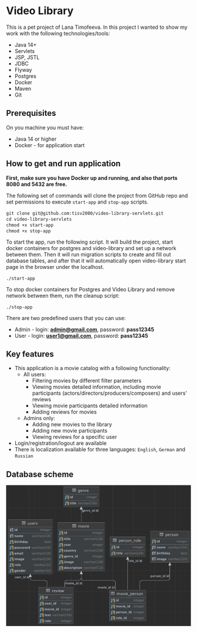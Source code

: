 # Video Library

This is a pet project of Lana Timofeeva.
In this project I wanted to show my work with the following technologies/tools:
- Java 14+
- Servlets
- JSP, JSTL
- JDBC
- Flyway
- Postgres
- Docker
- Maven
- Git

## Prerequisites

On you machine you must have:

- Java 14 or higher
- Docker - for application start

## How to get and run application

**First, make sure you have Docker up and running, and also that ports 8080 and 5432 are free.**

The following set of commands will clone the project from GitHub repo and 
set permissions to execute `start-app` and `stop-app` scripts.
```
git clone git@github.com:tisv2000/video-library-servlets.git
cd video-library-servlets
chmod +x start-app
chmod +x stop-app
```
To start the app, run the following script.
It will build the project, start docker containers for postgres and video-library and set up a network
between them. Then it will run migration scripts to create and fill out database tables,
and after that it will automatically open video-library start page in the browser under
the localhost.
```
./start-app
```

To stop docker containers for Postgres and Video Library and remove network between them, run the cleanup script:
```
./stop-app
```
There are two predefined users that you can use:
- Admin - login: **admin@gmail.com**, password: **pass12345**
- User - login: **user1@gmail.com**, password: **pass12345**

## Key features
- This application is a movie catalog with a following functionality:
  - All users:
    - Filtering movies by different filter parameters
    - Viewing movies detailed information, including movie participants (actors/directors/producers/composers) and users' reviews
    - Viewing movie participants detailed information
    - Adding reviews for movies
  - Admins only:
    - Adding new movies to the library
    - Adding new movie participants
    - Viewing reviews for a specific user
- Login/registration/logout are available
- There is localization available for three languages: `English`, `German` and `Russian`

## Database scheme

![database-scheme.png](/doc/img/database-scheme.png)
